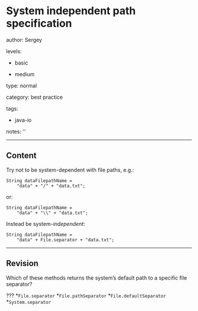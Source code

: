 # System independent path specification
author: Sergey

levels:

  - basic

  - medium

type: normal

category: best practice

tags:

  - java-io

notes: ''

---
## Content

Try not to be system-dependent with file paths, e.g.:

```
String dataFilepathName =
    "data" + "/" + "data.txt";

```
or:
```
String dataFilepathName =
    "data" + "\\" + "data.txt";
```
Instead be system-_independent_:
```
String dataFilepathName =
    "data" + File.separator + "data.txt";
```

---
## Revision

Which of these methods returns the system’s default path to a specific file separator?

???
*`File.separator` 
*`File.pathSeparator` 
*`File.defaultSeparator` 
*`System.separator`